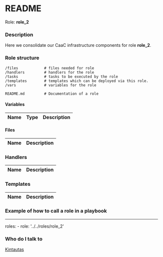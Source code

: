 # README #

Role:  **role_2** 

### Description ###

Here we consolidate our CaaC infrastructure components for role **role_2**.

### Role structure ###

```
/files            # files needed for role       
/handlers         # handlers for the role
/tasks            # tasks to be executed by the role
/templates        # templates which can be deployed via this role.
/vars             # variables for the role

README.md         # Documentation of a role
```

#### Variables ####

| Name | Type | Description  |
|---|---|---|

#### Files ####

| Name | Description  |
|---|---|

### Handlers ###

| Name | Description  |
|---|---|

### Templates ###

| Name | Description  |
|---|---|


### Example of how to call a role in a playbook ###

---
  roles:
    - role: '../../roles/role_2'



### Who do I talk to ###

[Kintautas](mailto:kintautas@gmail.com)